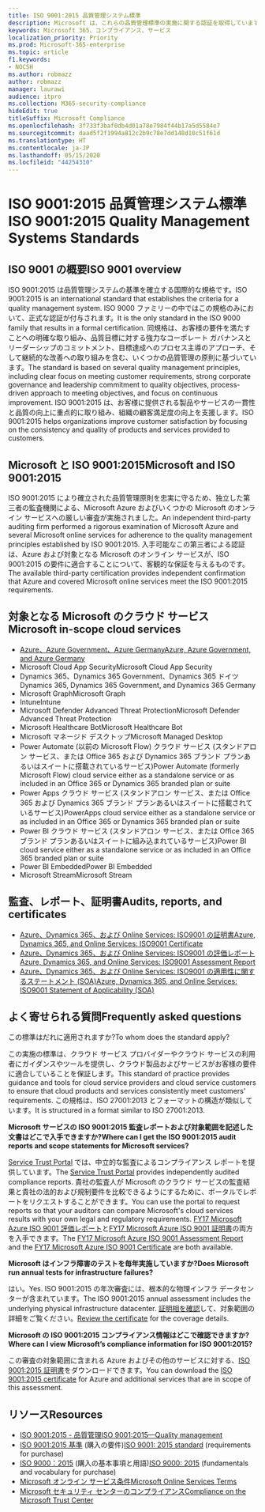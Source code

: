 ```yaml
---
title: ISO 9001:2015 品質管理システム標準
description: Microsoft は、これらの品質管理標準の実施に関する認証を取得しています。
keywords: Microsoft 365、コンプライアンス、サービス
localization_priority: Priority
ms.prod: Microsoft-365-enterprise
ms.topic: article
f1.keywords:
- NOCSH
ms.author: robmazz
author: robmazz
manager: laurawi
audience: itpro
ms.collection: M365-security-compliance
hideEdit: true
titleSuffix: Microsoft Compliance
ms.openlocfilehash: 3f733f3baf0db4d01a78e7984f44b17a5d5584e7
ms.sourcegitcommit: daad5f2f1994a812c2b9c78e7dd148d10c51f61d
ms.translationtype: HT
ms.contentlocale: ja-JP
ms.lasthandoff: 05/15/2020
ms.locfileid: "44254310"
---
```

# <a name="iso-90012015-quality-management-systems-standards"></a><span data-ttu-id="4b6ff-104">ISO 9001:2015 品質管理システム標準</span><span class="sxs-lookup"><span data-stu-id="4b6ff-104">ISO 9001:2015 Quality Management Systems Standards</span></span>

## <a name="iso-9001-overview"></a><span data-ttu-id="4b6ff-105">ISO 9001 の概要</span><span class="sxs-lookup"><span data-stu-id="4b6ff-105">ISO 9001 overview</span></span>

<span data-ttu-id="4b6ff-106">ISO 9001:2015 は品質管理システムの基準を確立する国際的な規格です。</span><span class="sxs-lookup"><span data-stu-id="4b6ff-106">ISO 9001:2015 is an international standard that establishes the criteria for a quality management system.</span></span> <span data-ttu-id="4b6ff-107">ISO 9000 ファミリーの中ではこの規格のみにおいて、正式な認証が付与されます。</span><span class="sxs-lookup"><span data-stu-id="4b6ff-107">It is the only standard in the ISO 9000 family that results in a formal certification.</span></span> <span data-ttu-id="4b6ff-108">同規格は、お客様の要件を満たすことへの明確な取り組み、品質目標に対する強力なコーポレート ガバナンスとリーダーシップのコミットメント、目標達成へのプロセス主導のアプローチ、そして継続的な改善への取り組みを含む、いくつかの品質管理の原則に基づいています。</span><span class="sxs-lookup"><span data-stu-id="4b6ff-108">The standard is based on several quality management principles, including clear focus on meeting customer requirements, strong corporate governance and leadership commitment to quality objectives, process-driven approach to meeting objectives, and focus on continuous improvement.</span></span> <span data-ttu-id="4b6ff-109">ISO 9001:2015 は、お客様に提供される製品やサービスの一貫性と品質の向上に重点的に取り組み、組織の顧客満足度の向上を支援します。</span><span class="sxs-lookup"><span data-stu-id="4b6ff-109">ISO 9001:2015 helps organizations improve customer satisfaction by focusing on the consistency and quality of products and services provided to customers.</span></span>

## <a name="microsoft-and-iso-90012015"></a><span data-ttu-id="4b6ff-110">Microsoft と ISO 9001:2015</span><span class="sxs-lookup"><span data-stu-id="4b6ff-110">Microsoft and ISO 9001:2015</span></span>

<span data-ttu-id="4b6ff-111">ISO 9001:2015 により確立された品質管理原則を忠実に守るため、独立した第三者の監査機関による、Microsoft Azure およびいくつかの Microsoft のオンライン サービスへの厳しい審査が実施されました。</span><span class="sxs-lookup"><span data-stu-id="4b6ff-111">An independent third-party auditing firm performed a rigorous examination of Microsoft Azure and several Microsoft online services for adherence to the quality management principles established by ISO 9001:2015.</span></span> <span data-ttu-id="4b6ff-112">入手可能なこの第三者による認証は、Azure および対象となる Microsoft のオンライン サービスが、ISO 9001:2015 の要件に適合することについて、客観的な保証を与えるものです。</span><span class="sxs-lookup"><span data-stu-id="4b6ff-112">The available third-party certification provides independent confirmation that Azure and covered Microsoft online services meet the ISO 9001:2015 requirements.</span></span>

## <a name="microsoft-in-scope-cloud-services"></a><span data-ttu-id="4b6ff-113">対象となる Microsoft のクラウド サービス</span><span class="sxs-lookup"><span data-stu-id="4b6ff-113">Microsoft in-scope cloud services</span></span>

- [<span data-ttu-id="4b6ff-114">Azure、Azure Government、Azure Germany</span><span class="sxs-lookup"><span data-stu-id="4b6ff-114">Azure, Azure Government, and Azure Germany</span></span>](https://aka.ms/AzureCompliance)
- <span data-ttu-id="4b6ff-115">Microsoft Cloud App Security</span><span class="sxs-lookup"><span data-stu-id="4b6ff-115">Microsoft Cloud App Security</span></span>
- <span data-ttu-id="4b6ff-116">Dynamics 365、Dynamics 365 Government、Dynamics 365 ドイツ</span><span class="sxs-lookup"><span data-stu-id="4b6ff-116">Dynamics 365, Dynamics 365 Government, and Dynamics 365 Germany</span></span>
- <span data-ttu-id="4b6ff-117">Microsoft Graph</span><span class="sxs-lookup"><span data-stu-id="4b6ff-117">Microsoft Graph</span></span>
- <span data-ttu-id="4b6ff-118">Intune</span><span class="sxs-lookup"><span data-stu-id="4b6ff-118">Intune</span></span>
- <span data-ttu-id="4b6ff-119">Microsoft Defender Advanced Threat Protection</span><span class="sxs-lookup"><span data-stu-id="4b6ff-119">Microsoft Defender Advanced Threat Protection</span></span>
- <span data-ttu-id="4b6ff-120">Microsoft Healthcare Bot</span><span class="sxs-lookup"><span data-stu-id="4b6ff-120">Microsoft Healthcare Bot</span></span>
- <span data-ttu-id="4b6ff-121">Microsoft マネージド デスクトップ</span><span class="sxs-lookup"><span data-stu-id="4b6ff-121">Microsoft Managed Desktop</span></span>
- <span data-ttu-id="4b6ff-122">Power Automate (以前の Microsoft Flow) クラウド サービス (スタンドアロン サービス、または Office 365 および Dynamics 365 ブランド プランあるいはスイートに搭載されているサービス)</span><span class="sxs-lookup"><span data-stu-id="4b6ff-122">Power Automate (formerly Microsoft Flow) cloud service either as a standalone service or as included in an Office 365 or Dynamics 365 branded plan or suite</span></span>
- <span data-ttu-id="4b6ff-123">Power Apps クラウド サービス (スタンドアロン サービス、または Office 365 および Dynamics 365 ブランド プランあるいはスイートに搭載されているサービス)</span><span class="sxs-lookup"><span data-stu-id="4b6ff-123">PowerApps cloud service either as a standalone service or as included in an Office 365 or Dynamics 365 branded plan or suite</span></span>
- <span data-ttu-id="4b6ff-124">Power BI クラウド サービス (スタンドアロン サービス、または Office 365 ブランド プランあるいはスイートに組み込まれているサービス)</span><span class="sxs-lookup"><span data-stu-id="4b6ff-124">Power BI cloud service either as a standalone service or as included in an Office 365 branded plan or suite</span></span>
- <span data-ttu-id="4b6ff-125">Power BI Embedded</span><span class="sxs-lookup"><span data-stu-id="4b6ff-125">Power BI Embedded</span></span>
- <span data-ttu-id="4b6ff-126">Microsoft Stream</span><span class="sxs-lookup"><span data-stu-id="4b6ff-126">Microsoft Stream</span></span>

## <a name="audits-reports-and-certificates"></a><span data-ttu-id="4b6ff-127">監査、レポート、証明書</span><span class="sxs-lookup"><span data-stu-id="4b6ff-127">Audits, reports, and certificates</span></span>

- [<span data-ttu-id="4b6ff-128">Azure、Dynamics 365、および Online Services: ISO9001 の証明書</span><span class="sxs-lookup"><span data-stu-id="4b6ff-128">Azure, Dynamics 365, and Online Services: ISO9001 Certificate</span></span>](https://aka.ms/azureiso9001cert)
- [<span data-ttu-id="4b6ff-129">Azure、Dynamics 365、および Online Services: ISO9001 の評価レポート</span><span class="sxs-lookup"><span data-stu-id="4b6ff-129">Azure, Dynamics 365, and Online Services: ISO9001 Assessment Report</span></span>](https://aka.ms/azureiso9001report)
- [<span data-ttu-id="4b6ff-130">Azure、Dynamics 365、および Online Services: ISO9001 の適用性に関するステートメント (SOA)</span><span class="sxs-lookup"><span data-stu-id="4b6ff-130">Azure, Dynamics 365, and Online Services: ISO9001 Statement of Applicability (SOA)</span></span>](https://aka.ms/azureiso9001soa)

## <a name="frequently-asked-questions"></a><span data-ttu-id="4b6ff-131">よく寄せられる質問</span><span class="sxs-lookup"><span data-stu-id="4b6ff-131">Frequently asked questions</span></span>

<span data-ttu-id="4b6ff-132">この標準はだれに適用されますか?</span><span class="sxs-lookup"><span data-stu-id="4b6ff-132">To whom does the standard apply?</span></span>

<span data-ttu-id="4b6ff-133">この実施の標準は、クラウド サービス プロバイダーやクラウド サービスの利用者にガイダンスやツールを提供し、クラウド製品およびサービスがお客様の要件に適合していることを保証します。</span><span class="sxs-lookup"><span data-stu-id="4b6ff-133">This standard of practice provides guidance and tools for cloud service providers and cloud service customers to ensure that cloud products and services consistently meet customers’ requirements.</span></span> <span data-ttu-id="4b6ff-134">この規格は、ISO 27001:2013 とフォーマットの構造が類似しています。</span><span class="sxs-lookup"><span data-stu-id="4b6ff-134">It is structured in a format similar to ISO 27001:2013.</span></span>

<span data-ttu-id="4b6ff-135">**Microsoft サービスの ISO 9001:2015 監査レポートおよび対象範囲を記述した文書はどこで入手できますか?**</span><span class="sxs-lookup"><span data-stu-id="4b6ff-135">**Where can I get the ISO 9001:2015 audit reports and scope statements for Microsoft services?**</span></span>

<span data-ttu-id="4b6ff-136">[Service Trust Portal](https://docs.microsoft.com/microsoft-365/compliance/get-started-with-service-trust-portal) では、中立的な監査によるコンプライアンス レポートを提供しています。</span><span class="sxs-lookup"><span data-stu-id="4b6ff-136">The [Service Trust Portal](https://docs.microsoft.com/microsoft-365/compliance/get-started-with-service-trust-portal) provides independently audited compliance reports.</span></span> <span data-ttu-id="4b6ff-137">貴社の監査人が Microsoft のクラウド サービスの監査結果と貴社の法的および規制要件を比較できるようにするために、ポータルでレポートをリクエストすることができます。</span><span class="sxs-lookup"><span data-stu-id="4b6ff-137">You can use the portal to request reports so that your auditors can compare Microsoft's cloud services results with your own legal and regulatory requirements.</span></span> <span data-ttu-id="4b6ff-138">[FY17 Microsoft Azure ISO 9001 評価レポート](https://www.microsoft.com/?ref=aka)と[FY17 Microsoft Azure ISO 9001 証明書](https://www.microsoft.com/?ref=aka)の両方を入手できます。</span><span class="sxs-lookup"><span data-stu-id="4b6ff-138">The [FY17 Microsoft Azure ISO 9001 Assessment Report](https://www.microsoft.com/?ref=aka) and the [FY17 Microsoft Azure ISO 9001 Certificate](https://www.microsoft.com/?ref=aka) are both available.</span></span>

<span data-ttu-id="4b6ff-139">**Microsoft はインフラ障害のテストを毎年実施していますか?**</span><span class="sxs-lookup"><span data-stu-id="4b6ff-139">**Does Microsoft run annual tests for infrastructure failures?**</span></span>

<span data-ttu-id="4b6ff-140">はい。</span><span class="sxs-lookup"><span data-stu-id="4b6ff-140">Yes.</span></span> <span data-ttu-id="4b6ff-141">ISO 9001:2015 の年次審査には、根本的な物理インフラ データセンターが含まれています。</span><span class="sxs-lookup"><span data-stu-id="4b6ff-141">The ISO 9001:2015 annual assessment includes the underlying physical infrastructure datacenter.</span></span> <span data-ttu-id="4b6ff-142">[証明相を確認](https://www.microsoft.com/?ref=aka)して、対象範囲の詳細をご覧ください。</span><span class="sxs-lookup"><span data-stu-id="4b6ff-142">[Review the certificate](https://www.microsoft.com/?ref=aka) for the coverage details.</span></span>

<span data-ttu-id="4b6ff-143">**Microsoft の ISO 9001:2015 コンプライアンス情報はどこで確認できますか?**</span><span class="sxs-lookup"><span data-stu-id="4b6ff-143">**Where can I view Microsoft’s compliance information for ISO 9001:2015?**</span></span>

<span data-ttu-id="4b6ff-144">この審査の対象範囲に含まれる Azure およびその他のサービスに対する、[ISO 9001:2015 証明書](https://www.microsoft.com/?ref=aka)をダウンロードできます。</span><span class="sxs-lookup"><span data-stu-id="4b6ff-144">You can download the [ISO 9001:2015 certificate](https://www.microsoft.com/?ref=aka) for Azure and additional services that are in scope of this assessment.</span></span>

## <a name="resources"></a><span data-ttu-id="4b6ff-145">リソース</span><span class="sxs-lookup"><span data-stu-id="4b6ff-145">Resources</span></span>

- [<span data-ttu-id="4b6ff-146">ISO 9001:2015 - 品質管理</span><span class="sxs-lookup"><span data-stu-id="4b6ff-146">ISO 9001:2015—Quality management</span></span>](https://www.iso.org/iso-9001-quality-management.html)
- <span data-ttu-id="4b6ff-147">[ISO 9001:2015 基準](https://www.iso.org/standard/62085.html) (購入の要件)</span><span class="sxs-lookup"><span data-stu-id="4b6ff-147">[ISO 9001: 2015 standard](https://www.iso.org/standard/62085.html) (requirements for purchase)</span></span>
- <span data-ttu-id="4b6ff-148">[ISO 9000：2015](https://www.iso.org/standard/45481.html) (購入の基本事項と用語)</span><span class="sxs-lookup"><span data-stu-id="4b6ff-148">[ISO 9000: 2015](https://www.iso.org/standard/45481.html) (fundamentals and vocabulary for purchase)</span></span>
- [<span data-ttu-id="4b6ff-149">Microsoft オンライン サービス条件</span><span class="sxs-lookup"><span data-stu-id="4b6ff-149">Microsoft Online Services Terms</span></span>](https://aka.ms/Online-Services-Terms)
- [<span data-ttu-id="4b6ff-150">Microsoft セキュリティ センターのコンプライアンス</span><span class="sxs-lookup"><span data-stu-id="4b6ff-150">Compliance on the Microsoft Trust Center</span></span>](https://www.microsoft.com/trust-center/compliance/compliance-overview)

